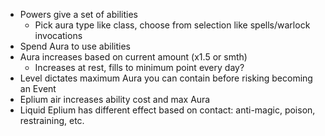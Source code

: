 - Powers give a set of abilities
	- Pick aura type like class, choose from selection like spells/warlock invocations
- Spend Aura to use abilities
- Aura increases based on current amount (x1.5 or smth)
	- Increases at rest, fills to minimum point every day?
- Level dictates maximum Aura you can contain before risking becoming an Event
- Eplium air increases ability cost and max Aura
- Liquid Eplium has different effect based on contact: anti-magic, poison, restraining, etc.